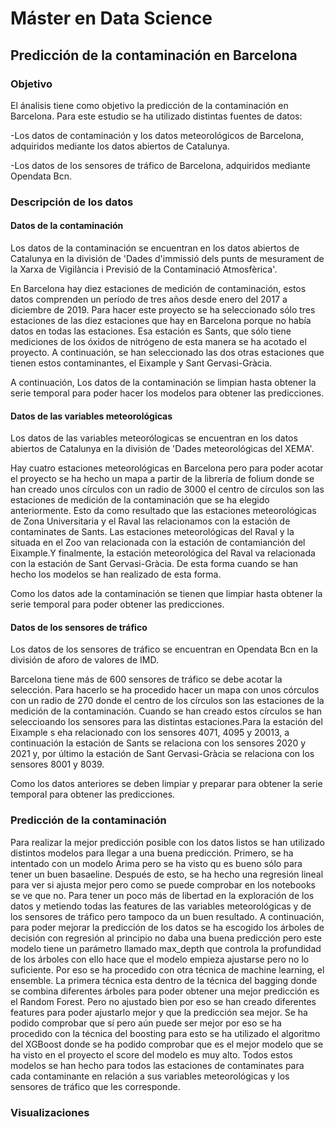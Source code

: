 
# Máster en Data Science

## Predicción de la contaminación en Barcelona

### Objetivo

El ánalisis tiene como objetivo la predicción de la contaminación en Barcelona. Para este estudio se ha utilizado distintas fuentes de datos:

-Los datos de contaminación  y los datos meteorológicos de Barcelona, adquiridos mediante los datos abiertos de Catalunya.

-Los datos de los sensores de tráfico de Barcelona, adquiridos mediante Opendata Bcn.

### Descripción de los datos 

#### Datos de la contaminación

Los datos de la contaminación se encuentran en los datos abiertos de Catalunya en la división de 'Dades d'immissió dels punts de mesurament de la Xarxa de Vigilància i Previsió de la Contaminació Atmosfèrica'.

En Barcelona hay diez estaciones de medición de contaminación, estos datos comprenden un período de tres años desde enero del 2017 a diciembre de 2019. Para hacer este proyecto se ha seleccionado sólo tres 
estaciones de las diez estaciones que hay en Barcelona porque no había datos en todas las estaciones. Esa estación es Sants, que sólo tiene mediciones de los óxidos de nitrógeno de esta manera se ha acotado el
 proyecto. A continuación, se han seleccionado las dos otras estaciones que tienen estos contaminantes, el Eixample y Sant Gervasi-Gràcia.

A continuación, Los datos de la contaminación se limpian hasta obtener la serie temporal para poder hacer los modelos para obtener las predicciones.

#### Datos de las variables meteorológicas

Los datos de las variables meteorólogicas se encuentran en los datos abiertos de Catalunya en la división de 'Dades meteorológicas del XEMA'.

Hay cuatro estaciones meteorológicas en Barcelona pero para poder acotar el proyecto se ha hecho un mapa a partir de la librería de folium donde se han creado unos círculos con un radio de 3000 el centro de 
círculos son las estaciones de medición de la contaminación que se ha elegido anteriormente. Esto da como resultado que las estaciones meteorológicas de Zona Universitaria y el Raval las relacionamos con la
 estación de contaminates de Sants. Las estaciones meteorológicas del Raval y la situada en el Zoo van relacionada con la estación de contamianción del Eixample.Y finalmente, la estación meteorológica del
 Raval va relacionada con la estación de Sant Gervasi-Gràcia. De esta forma cuando se han hecho los modelos se han realizado de esta forma. 

Como los datos ade la contaminación se tienen que limpiar hasta obtener la serie temporal para poder obtener las predicciones.

#### Datos de los sensores de tráfico

Los datos de los sensores de tráfico se encuentran en Opendata Bcn en la división de aforo de valores de IMD.

Barcelona tiene más de 600 sensores de tráfico se debe acotar la selección. Para hacerlo se ha procedido hacer  un mapa con unos córculos con un radio de 270 donde el centro de los círculos son las estaciones 
de la medición de la contaminación. Cuando se han creado estos círculos se han seleccioando los sensores para las distintas estaciones.Para la estación del Eixample s eha relacionado con los sensores 4071,
 4095 y 20013, a continuación la estación de Sants se relaciona con los sensores 2020 y 2021 y, por último la estación de Sant Gervasi-Gràcia se relaciona con los sensores 8001 y 8039.

Como los datos anteriores se deben limpiar y preparar para obtener la serie temporal para obtener las predicciones.

### Predicción de la contaminación
 
Para realizar la mejor predicción posible con los datos listos se han utilizado distintos modelos para llegar a una buena predicción. Primero, se ha intentado con un modelo Arima pero se ha visto qu es bueno 
sólo para tener un buen basaeline. Después de esto, se ha hecho una regresión lineal para ver si ajusta mejor pero como se puede comprobar en los notebooks se ve que no. Para tener un poco más de libertad en 
la exploración de los datos y metiendo todas las features de las variables meteorológicas y de los sensores de tráfico pero tampoco da un buen resultado. A continuación, para poder mejorar la predicción de los
datos se ha escogido los árboles de decisión con regresión al principio no daba una buena predicción pero este modelo tiene un parámetro llamado max_depth que controla la profundidad de los árboles con ello
hace que el modelo empieza ajustarse pero no lo suficiente. Por eso se ha procedido con otra técnica de machine learning, el ensemble. La primera técnica esta dentro de la técnica del bagging donde se combina 
diferentes árboles para poder obtener una mejor predicción es el Random Forest. Pero no ajustado bien por eso se han creado diferentes features para poder ajustarlo mejor y que la predicción sea mejor. Se ha 
podido comprobar que sí pero aún puede ser mejor por eso se ha procedido con la técnica del boosting para esto se ha utilizado el algoritmo del XGBoost donde se ha podido comprobar que es el mejor modelo que 
se ha visto en el proyecto el score del modelo es muy alto.
Todos estos modelos se han hecho para todos las estaciones de contaminates para cada contaminante en relación a sus variables meteorológicas y los sensores de tráfico que les corresponde.

### Visualizaciones

 



